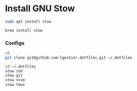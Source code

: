 # Install GNU Stow

```sh
sudo apt install stow
```

```sh
brew install stow
```

### Configs

```sh
cd
git clone git@github.com:lgestin/.dotfiles.git ~/.dotfiles
```

```sh
cd ~/.dotfiles
stow zsh
stow git
stow nvim
stow tmux
```

